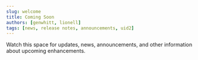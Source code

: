 ```yaml
---
slug: welcome
title: Coming Soon
authors: [genwhitt, lionell]
tags: [news, release notes, announcements, uid2]
---
```


Watch this space for updates, news, announcements, and other information about upcoming enhancements.

<!-- truncate -->
